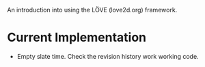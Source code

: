 An introduction into using the LÖVE (love2d.org) framework.

# Current Implementation
* Empty slate time. Check the revision history work working code.
